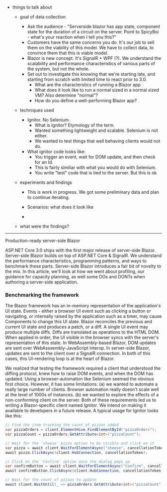 * things to talk about
    - goal of data collection
        - Ask the audience - "Serverside blazor has app state, component state for the duration of a circuit on the server. Point to SpicyBoi - what's your reaction when I tell you this?"
        - Customers have the same concerns you do. It's our job to sell them on the viability of this model. We have to collect data, to convince them that this is viable model.
        - Blazor is new concept. It's SignalR + WPF (?). We understand the scalability and performance characteristics of various parts of the system, but not the whole.
        - Set out to investigate this knowing that we're starting late, and starting from scratch with limited time to react prior to 3.0.
            - What are the characterstics of running a Blazor app
            - What does it look like to run a normal sized in a normal sized VM? Also determine "normal"?
            - How do you define a well-performing Blazor app?

    - techniques used
        - Ignitor. No Selenium.
            - What is Ignitor? Etymology of the term.
            - Wanted something lightweight and scalable. Selenium is not either.
            - We wanted to test things that well behaving clients would not do.
        - What ignitor code looks like:
            - You trigger an event, wait for DOM update, and then check for an Id.
            - This is fairly similiar with what you would do with Selenium.
            - You write "test" code that is tied to the server. But this is ok

    - experiments and findings
        - This is work in progress. We got some preliminary data and plan to continue iterating.
        - Scenarios: what does it look like


        -
    - what were the findings?


-----------------------------------------------------------------------

Production-ready server-side Blazor

ASP.NET Core 3.0 ships with the first major release of server-side Blazor. Server-side Blazor builds on top of ASP.NET Core & SignalR. We understand the performance characteristics, programming patterns, and ways to benchmark these parts. Server-side Blazor introduces a fair bit of novelty to the mix. In this article, we'll look at how we went about profiling, our guidance for capacity planning, as well some DOs and DONTs when authoring a server-side application.

### Benchmarking the framework

The Blazor framework has an in-memory representation of the application's UI state. Events - either a browser UI event such as clicking a button or navigating, or internally raised by the application such as a timer, may cause Components to change this UI state. Blazor reconciles the previous and current UI state and produces a patch, or a diff. A single UI event may produce multiple diffs. Diffs are translated as operations to the HTML DOM. When applied in order, the UI visible in the browser syncs with the server's representation of this state. In WebAssembly-based Blazor, DOM updates are sent over WebAsssembly-JavaScript interop. In server-side Blazor, updates are sent to the client over a SignalR connection. In both of this cases, this UI-rendering loop is at the heart of Blazor.

We realized that testing the framework required a client that understood the diffing protocol, knew how to raise DOM events, and when the DOM has updated. Using a browser-automation like Selenium seemed the obvious first choice. However, it has some limitations: (a) we wanted to automate a really large number of clients. Browser automation really doesn't scale well at the level of 1000s of instances. (b) we wanted to explore the effects of a non-conforming client on the server. Both of these requirements led us to writing a Blazor-specific client named *Ignitor*. We intend on making it available to developers in a future release. A typical usage for Ignitor looks like this:

```C#
// Find the item tracking the count of pizzas added
var pizzaOrders = client.ElementHive.FindElementById("pizzaOrders");
var pizzaCount = pizzaOrders.GetAttribute<int>("pizzaCount");

// Wait for the 'cheese' pizza option to be visible and click on it
var pizza = await client.WaitForElementAsync("cheese", cancellationToken);
await pizza.ClickAsync(client.HubConnection, cancellationToken);

// Click on the 'Confirm' option once the dialog pops up
var confirmButton = await client.WaitForElementAsync("Confirm", cancellationToken);
await confirmButton.ClickAsync(client.HubConnection, cancellationToken);

// Wait for the count of pizzas to update
await client.WaitUntil(_ => pizzaOrders.GetAttribute<int>("pizzaCount") > pizzaCount);
```








